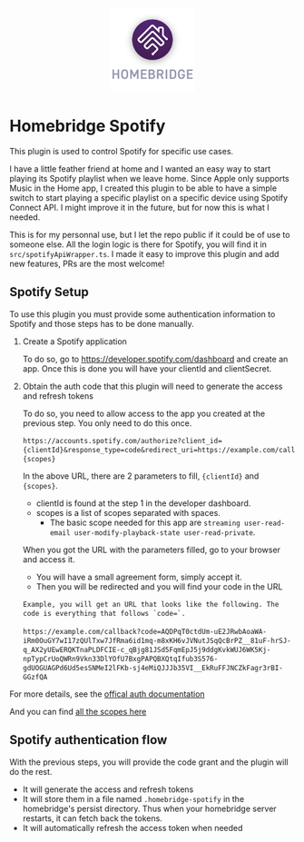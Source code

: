 <p align="center">
    <img src="https://github.com/homebridge/branding/raw/master/logos/homebridge-wordmark-logo-vertical.png" width="150">
</p>

# Homebridge Spotify

This plugin is used to control Spotify for specific use cases.

I have a little feather friend at home and I wanted an easy way to start playing its Spotify playlist when we leave home. Since Apple only supports Music in the Home app, I created this plugin to be able to have a simple switch to start playing a specific playlist on a specific device using Spotify Connect API. I might improve it in the future, but for now this is what I needed.

This is for my personnal use, but I let the repo public if it could be of use to someone else. All the login logic is there for Spotify, you will find it in `src/spotifyApiWrapper.ts`. I made it easy to improve this plugin and add new features, PRs are the most welcome!

## Spotify Setup

To use this plugin you must provide some authentication information to Spotify and those steps has to be done manually.

1. Create a Spotify application
    
    To do so, go to https://developer.spotify.com/dashboard and create an app. Once this is done you will have your clientId and clientSecret.

2. Obtain the auth code that this plugin will need to generate the access and refresh tokens

    To do so, you need to allow access to the app you created at the previous step. You only need to do this once.

    ```
    https://accounts.spotify.com/authorize?client_id={clientId}&response_type=code&redirect_uri=https://example.com/callback&scope={scopes}
    ```

    In the above URL, there are 2 parameters to fill, `{clientId}` and `{scopes}`.

    - clientId is found at the step 1 in the developer dashboard.
    - scopes is a list of scopes separated with spaces.
        - The basic scope needed for this app are `streaming user-read-email user-modify-playback-state user-read-private`.

    When you got the URL with the parameters filled, go to your browser and access it.
    - You will have a small agreement form, simply accept it.
    - Then you will be redirected and you will find your code in the URL

    ```
    Example, you will get an URL that looks like the following. The code is everything that follows `code=`.

    https://example.com/callback?code=AQDPqT0ctdUm-uE2JRwbAoaWA-iRm0OuGY7wI17zQUlTxw7JfRma6id1mq-m8xKH6vJVNutJSqQcBrPZ__81uF-hrSJ-q_AX2yUEwERQKTnaPLDFCIE-c_qBjg81JSd5FqmEpJ5j9ddgKvkWUJ6WK5Kj-npTypCrUoQWRn9Vkn33DlYOfU7BxgPAPQBXQtqIfub3S576-gdUOGUAGPd6Ud5esSNMeI2lFKb-sj4eMiQJJJb35VI__EkRuFFJNCZkFagr3rBI-GGzfQA
    ```
    

For more details, see the [offical auth documentation](https://developer.spotify.com/documentation/general/guides/authorization-guide/#authorization-code-flow)

And you can find [all the scopes here](https://developer.spotify.com/documentation/general/guides/scopes/)

## Spotify authentication flow

With the previous steps, you will provide the code grant and the plugin will do the rest.

- It will generate the access and refresh tokens
- It will store them in a file named `.homebridge-spotify` in the homebridge's persist directory. Thus when your homebridge server restarts, it can fetch back the tokens.
- It will automatically refresh the access token when needed
